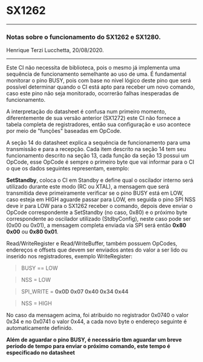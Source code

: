 # SX1262

---------------------------

### Notas sobre o funcionamento do SX1262 e SX1280.

Henrique Terzi Lucchetta, 20/08/2020.

----------------------------

Este CI não necessita de biblioteca, pois o mesmo já implementa uma sequência de funcionamento semelhante ao uso de uma. É fundamental monitorar o pino BUSY, pois com base no nivel lógico deste pino que será possível determinar quando o CI está apto para receber um novo comando, caso este pino não seja monitorado, ocorrerão falhas inesperadas de funcionamento.

A interpretação do datasheet é confusa num primeiro momento, diferentemente de sua versão anterior (SX1272) este CI não fornece a tabela completa de registradores, então sua configuração e uso acontece por meio de "funções" baseadas em OpCode.

A seção 14 do datasheet explica a sequência de funcionamento para uma transmissão e para a recepção. Cada item descrito na seção 14 tem seu funcionamento descrito na seção 13, cada função da seção 13 possui um OpCode, esse OpCode é sempre o primeiro byte que vai informar para o CI o que os dados seguintes representam, exemplo:

**SetStandby**, coloca o CI em Standby e define qual o oscilador interno será utilizado durante este modo (RC ou XTAL), a mensagem que será transmitida deve primeiramente verificar se o pino BUSY está em LOW, caso esteja em HIGH aguarde passar para LOW, em seguida o pino SPI NSS deve ir para LOW para o SX1262 receber o comando, depois deve enviar o OpCode correspondente a SetStandby (no caso, 0x80) e o próximo byte correspondente ao oscilador utilizado (StdbyConfig), neste caso pode ser (0x00 ou 0x01), a mensagem completa enviada via SPI será então **0x80 0x00** ou **0x80 0x01**.

Read/WriteRegister e Read/WriteBuffer, também possuem OpCodes, endereços e offsets que devem ser enviados antes do valor a ser lido ou inserido nos registradores, exemplo WriteRegister:

 > BUSY == LOW
 
 > NSS = LOW
 
 > SPI_WRITE = **0x0D 0x07 0x40 0x34 0x44**
 
 > NSS = HIGH
 
 No caso da mensagem acima, foi atribuido no registrador 0x0740 o valor 0x34 e no 0x0741 o valor 0x44, a cada novo byte o endereço seguinte é automaticamente definido.
 
 **Além de aguardar o pino BUSY, é necessário tbm aguardar um breve periodo de tempo para enviar o próximo comando, este tempo é especificado no datasheet**
